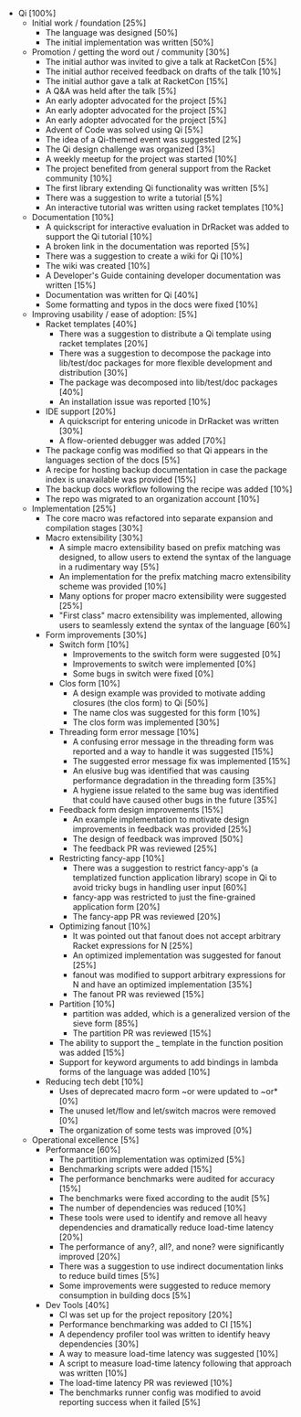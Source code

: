 * Qi [100%]
	* Initial work / foundation [25%]
		* The language was designed [50%]
		* The initial implementation was written [50%]
	* Promotion / getting the word out / community [30%]
		* The initial author was invited to give a talk at RacketCon [5%]
		* The initial author received feedback on drafts of the talk [10%]
		* The initial author gave a talk at RacketCon [15%]
		* A Q&A was held after the talk [5%]
		* An early adopter advocated for the project [5%]
		* An early adopter advocated for the project [5%]
		* An early adopter advocated for the project [5%]
		* Advent of Code was solved using Qi [5%]
		* The idea of a Qi-themed event was suggested [2%]
		* The Qi design challenge was organized [3%]
		* A weekly meetup for the project was started [10%]
		* The project benefited from general support from the Racket community [10%]
		* The first library extending Qi functionality was written [5%]
		* There was a suggestion to write a tutorial [5%]
		* An interactive tutorial was written using racket templates [10%]
	* Documentation [10%]
		* A quickscript for interactive evaluation in DrRacket was added to support the Qi tutorial [10%]
		* A broken link in the documentation was reported [5%]
		* There was a suggestion to create a wiki for Qi [10%]
		* The wiki was created [10%]
		* A Developer's Guide containing developer documentation was written [15%]
		* Documentation was written for Qi [40%]
		* Some formatting and typos in the docs were fixed [10%]
	* Improving usability / ease of adoption: [5%]
		* Racket templates [40%]
			* There was a suggestion to distribute a Qi template using racket templates [20%]
			* There was a suggestion to decompose the package into lib/test/doc packages for more flexible development and distribution [30%]
			* The package was decomposed into lib/test/doc packages [40%]
			* An installation issue was reported [10%]
		* IDE support [20%]
			* A quickscript for entering unicode in DrRacket was written [30%]
			* A flow-oriented debugger was added [70%]
		* The package config was modified so that Qi appears in the languages section of the docs [5%]
		* A recipe for hosting backup documentation in case the package index is unavailable was provided [15%]
		* The backup docs workflow following the recipe was added [10%]
		* The repo was migrated to an organization account [10%]
	* Implementation [25%]
		* The core macro was refactored into separate expansion and compilation stages [30%]
		* Macro extensibility [30%]
			* A simple macro extensibility based on prefix matching was designed, to allow users to extend the syntax of the language in a rudimentary way [5%]
			* An implementation for the prefix matching macro extensibility scheme was provided [10%]
			* Many options for proper macro extensibility were suggested [25%]
			* "First class" macro extensibility was implemented, allowing users to seamlessly extend the syntax of the language [60%]
		* Form improvements [30%]
			* Switch form [10%]
				* Improvements to the switch form were suggested [0%]
				* Improvements to switch were implemented [0%]
				* Some bugs in switch were fixed [0%]
			* Clos form [10%]
				* A design example was provided to motivate adding closures (the clos form) to Qi [50%]
				* The name clos was suggested for this form [10%]
				* The clos form was implemented [30%]
			* Threading form error message [10%]
				* A confusing error message in the threading form was reported and a way to handle it was suggested [15%]
				* The suggested error message fix was implemented [15%]
				* An elusive bug was identified that was causing performance degradation in the threading form [35%]
				* A hygiene issue related to the same bug was identified that could have caused other bugs in the future [35%]
			* Feedback form design improvements [15%]
				* An example implementation to motivate design improvements in feedback was provided [25%]
				* The design of feedback was improved [50%]
				* The feedback PR was reviewed [25%]
			* Restricting fancy-app [10%]
				* There was a suggestion to restrict fancy-app's (a templatized function application library) scope in Qi to avoid tricky bugs in handling user input [60%]
				* fancy-app was restricted to just the fine-grained application form [20%]
				* The fancy-app PR was reviewed [20%]
			* Optimizing fanout [10%]
				* It was pointed out that fanout does not accept arbitrary Racket expressions for N [25%]
				* An optimized implementation was suggested for fanout [25%]
				* fanout was modified to support arbitrary expressions for N and have an optimized implementation [35%]
				* The fanout PR was reviewed [15%]
			* Partition [10%]
				* partition was added, which is a generalized version of the sieve form [85%]
				* The partition PR was reviewed [15%]
			* The ability to support the _ template in the function position was added [15%]
			* Support for keyword arguments to add bindings in lambda forms of the language was added [10%]
		* Reducing tech debt [10%]
			* Uses of deprecated macro form ~or were updated to ~or* [0%]
			* The unused let/flow and let/switch macros were removed [0%]
			* The organization of some tests was improved [0%]
	* Operational excellence [5%]
		* Performance [60%]
			* The partition implementation was optimized [5%]
			* Benchmarking scripts were added [15%]
			* The performance benchmarks were audited for accuracy [15%]
			* The benchmarks were fixed according to the audit [5%]
			* The number of dependencies was reduced [10%]
			* These tools were used to identify and remove all heavy dependencies and dramatically reduce load-time latency [20%]
			* The performance of any?, all?, and none? were significantly improved [20%]
			* There was a suggestion to use indirect documentation links to reduce build times [5%]
			* Some improvements were suggested to reduce memory consumption in building docs [5%]
		* Dev Tools [40%]
			* CI was set up for the project repository [20%]
			* Performance benchmarking was added to CI [15%]
			* A dependency profiler tool was written to identify heavy dependencies [30%]
			* A way to measure load-time latency was suggested [10%]
			* A script to measure load-time latency following that approach was written [10%]
			* The load-time latency PR was reviewed [10%]
			* The benchmarks runner config was modified to avoid reporting success when it failed [5%]

